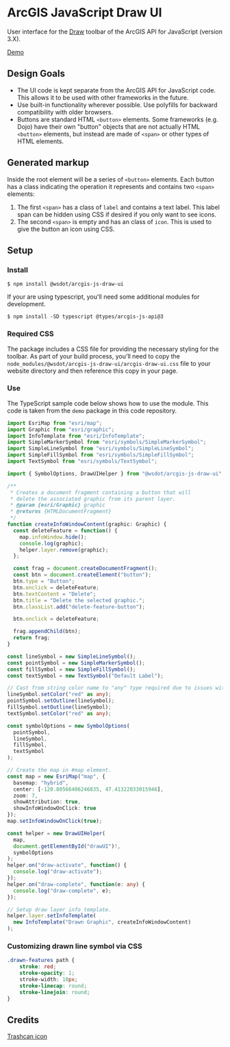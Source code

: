 ArcGIS JavaScript Draw UI
=========================

User interface for the [Draw] toolbar of the ArcGIS API for JavaScript (version 3.X).

[Demo](http://wsdot-gis.github.io/arcgis-js-draw-ui/demo/)

## Design Goals ##

* The UI code is kept separate from the ArcGIS API for JavaScript code. This allows it to be used with other frameworks in the future.
* Use built-in functionality wherever possible. Use polyfills for backward compatibility with older browsers.
* Buttons are standard HTML `<button>` elements. Some frameworks (e.g. Dojo) have their own "button" objects that are not actually HTML `<button>` elements, but instead are made of `<span>` or other types of HTML elements.

## Generated markup ##

Inside the root element will be a series of `<button>` elements.  Each button has a class indicating the operation it represents and contains two `<span>` elements:

1. The first `<span>` has a class of `label` and contains a text label. This label span can be hidden using CSS if desired if you only want to see icons.
2. The second `<span>` is empty and has an class of `icon`. This is used to give the button an icon using CSS.

## Setup ##

### Install ###

```shell
$ npm install @wsdot/arcgis-js-draw-ui
```

If your are using typescript, you'll need some additional modules for development.

```shell
$ npm install -SD typescript @types/arcgis-js-api@3
```

### Required CSS ###

The package includes a CSS file for providing the necessary styling for the toolbar. As part of your build process, you'll need to copy the `node_modules/@wsdot/arcgis-js-draw-ui/arcgis-draw-ui.css` file to your website directory and then reference this copy in your page.

### Use ###

The TypeScript sample code below shows how to use the module. This code is taken from the `demo` package in this code repository.

```typescript
import EsriMap from "esri/map";
import Graphic from "esri/graphic";
import InfoTemplate from "esri/InfoTemplate";
import SimpleMarkerSymbol from "esri/symbols/SimpleMarkerSymbol";
import SimpleLineSymbol from "esri/symbols/SimpleLineSymbol";
import SimpleFillSymbol from "esri/symbols/SimpleFillSymbol";
import TextSymbol from "esri/symbols/TextSymbol";

import { SymbolOptions, DrawUIHelper } from "@wsdot/arcgis-js-draw-ui";

/**
 * Creates a document fragment containing a button that will
 * delete the associated graphic from its parent layer.
 * @param {esri/Graphic} graphic
 * @returns {HTMLDocumentFragment}
 */
function createInfoWindowContent(graphic: Graphic) {
  const deleteFeature = function() {
    map.infoWindow.hide();
    console.log(graphic);
    helper.layer.remove(graphic);
  };

  const frag = document.createDocumentFragment();
  const btn = document.createElement("button");
  btn.type = "Button";
  btn.onclick = deleteFeature;
  btn.textContent = "Delete";
  btn.title = "Delete the selected graphic.";
  btn.classList.add("delete-feature-button");

  btn.onclick = deleteFeature;

  frag.appendChild(btn);
  return frag;
}

const lineSymbol = new SimpleLineSymbol();
const pointSymbol = new SimpleMarkerSymbol();
const fillSymbol = new SimpleFillSymbol();
const textSymbol = new TextSymbol("Default Label");

// Cast from string color name to "any" type required due to issues with dojo/color type declaration.
lineSymbol.setColor("red" as any);
pointSymbol.setOutline(lineSymbol);
fillSymbol.setOutline(lineSymbol);
textSymbol.setColor("red" as any);

const symbolOptions = new SymbolOptions(
  pointSymbol,
  lineSymbol,
  fillSymbol,
  textSymbol
);

// Create the map in #map element.
const map = new EsriMap("map", {
  basemap: "hybrid",
  center: [-120.80566406246835, 47.41322033015946],
  zoom: 7,
  showAttribution: true,
  showInfoWindowOnClick: true
});
map.setInfoWindowOnClick(true);

const helper = new DrawUIHelper(
  map,
  document.getElementById("drawUI")!,
  symbolOptions
);
helper.on("draw-activate", function() {
  console.log("draw-activate");
});
helper.on("draw-complete", function(e: any) {
  console.log("draw-complete", e);
});

// Setup draw layer info template.
helper.layer.setInfoTemplate(
  new InfoTemplate("Drawn Graphic", createInfoWindowContent)
);
```

### Customizing drawn line symbol via CSS

```css
.drawn-features path {
    stroke: red;
    stroke-opacity: 1;
    stroke-width: 10px;
    stroke-linecap: round;
    stroke-linejoin: round;
}
```

## Credits ##

[Trashcan icon](https://openclipart.org/detail/141991/trashcan)

[CustomEvents]:https://developer.mozilla.org/en-US/docs/Web/API/CustomEvent
[browsers that do not support CustomEvents]:https://developer.mozilla.org/en-US/docs/Web/API/CustomEvent#Browser_compatibility
[dojo/on]:https://dojotoolkit.org/reference-guide/dojo/on.html
[Draw]:https://developers.arcgis.com/javascript/3/jsapi/draw-amd.html
